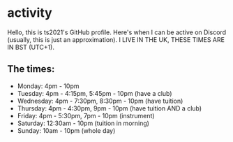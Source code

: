 # activity
Hello, this is ts2021's GitHub profile. Here's when I can be active on Discord (usually, this is just an approximation).
I LIVE IN THE UK, THESE TIMES ARE IN BST (UTC+1).

## The times:
- Monday: 4pm - 10pm
- Tuesday: 4pm - 4:15pm, 5:45pm - 10pm (have a club)
- Wednesday: 4pm - 7:30pm, 8:30pm - 10pm (have tuition)
- Thursday: 4pm - 4:30pm, 9pm - 10pm (have tuition AND a club)
- Friday: 4pm - 5:30pm, 7pm - 10pm (instrument)
- Saturday: 12:30am - 10pm (tuition in morning)
- Sunday: 10am - 10pm (whole day)
